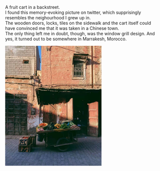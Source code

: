 <!-- ![fruit cart in a backstreet, Marrakesh, Morocco](/assets/fruit_cart_morocco.jpeg) -->

A fruit cart in a backstreet. <br/>
I found this memory-evoking picture on twitter, which supprisingly resembles the neighourhood I grew up in.<br/>
The wooden doors, locks, tiles on the sidewalk and the cart itself could have convinced me that it was taken in a Chinese town. <br/>
The only thing left me in doubt, though, was the window grill design. And yes, it turned out to be somewhere in Marrakesh, Morocco.


<img src="/assets/fruit_cart_morocco.jpeg" width="310" height="386">

